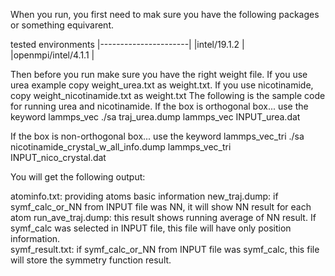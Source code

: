 When you run, you first need to mak sure you have the following packages or something equivarent. 

tested environments
|----------------------|
|intel/19.1.2          |
|openmpi/intel/4.1.1   |


Then before you run make sure you have the right weight file. If you use urea example copy weight_urea.txt as weight.txt. If you use nicotinamide, copy weight_nicotinamide.txt as weight.txt
The following is the sample code for running urea and nicotinamide. 
If the box is orthogonal box... use the keyword lammps_vec
./sa traj_urea.dump lammps_vec INPUT_urea.dat

If the box is non-orthogonal box... use the keyword lammps_vec_tri
./sa nicotinamide_crystal_w_all_info.dump lammps_vec_tri INPUT_nico_crystal.dat

You will get the following output:

atominfo.txt:		providing atoms basic information
new_traj.dump:		if symf_calc_or_NN from INPUT file was NN, it will show NN result for each atom
run_ave_traj.dump:	this result shows running average of NN result. If symf_calc was selected in INPUT file, this file will have only position information.  
symf_result.txt:	if symf_calc_or_NN from INPUT file was symf_calc, this file will store the symmetry function result. 

